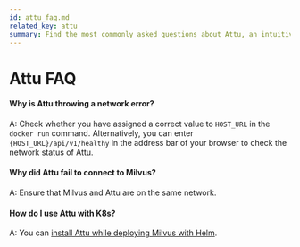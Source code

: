 ```yaml
---
id: attu_faq.md
related_key: attu
summary: Find the most commonly asked questions about Attu, an intuitive GUI tool for Milvus.
---
```


# Attu FAQ

#### Why is Attu throwing a network error?

A: Check whether you have assigned a correct value to `HOST_URL` in the `docker run` command. Alternatively, you can enter `{HOST_URL}/api/v1/healthy` in the address bar of your browser to check the network status of Attu.

#### Why did Attu fail to connect to Milvus?

A: Ensure that Milvus and Attu are on the same network.

#### How do I use Attu with K8s?

A: You can [install Attu while deploying Milvus with Helm](attu_install-helm.md).
